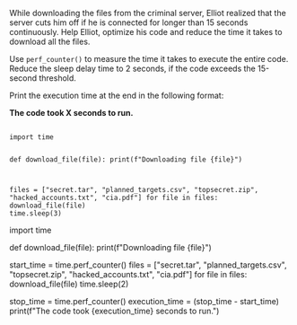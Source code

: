 While downloading the files from the criminal server, Elliot realized that the server cuts him off if he is connected for longer than 15 seconds continuously. Help Elliot, optimize his code and reduce the time it takes to download all the files.

Use `perf_counter()` to measure the time it takes to execute the entire code. Reduce the sleep delay time to 2 seconds, if the code exceeds the 15-second threshold.

Print the execution time at the end in the following format:

**The code took X seconds to run.**


<codeblock language="python" type="exercise" testMode="fixedInput">
<code>
import time

def download_file(file):
  print(f"Downloading file {file}")
  
  
files = ["secret.tar", "planned_targets.csv", "topsecret.zip", "hacked_accounts.txt", "cia.pdf"]
for file in files:
  download_file(file)
  time.sleep(3)
</code>

<solution>
import time

def download_file(file):
  print(f"Downloading file {file}")
  
start_time = time.perf_counter()
files = ["secret.tar", "planned_targets.csv", "topsecret.zip", "hacked_accounts.txt", "cia.pdf"]
for file in files:
  download_file(file)
  time.sleep(2)
  
stop_time = time.perf_counter()
execution_time = (stop_time - start_time)
print(f"The code took {execution_time} seconds to run.")
</solution>
</codeblock>